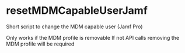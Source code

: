 # resetMDMCapableUserJamf
Short script to change the MDM capable user (Jamf Pro)

Only works if the MDM profile is removable
If not API calls removing the MDM profile will be required
